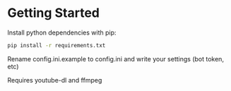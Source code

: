 # Getting Started
Install python dependencies with pip:
```sh
pip install -r requirements.txt
```
Rename config.ini.example to config.ini and write your settings (bot token, etc)
  
Requires youtube-dl and ffmpeg
